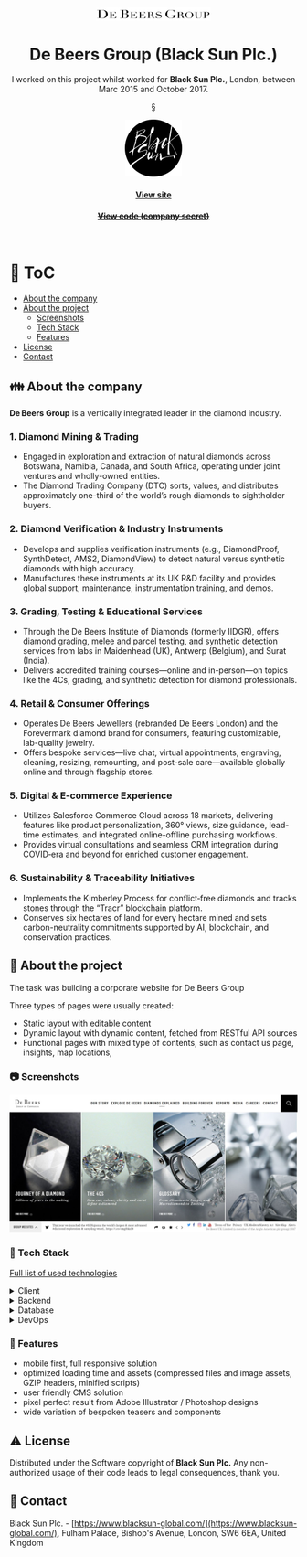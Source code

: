 <div align="center"> 
  <img src="assets/debeers-logo-black.png" alt="Logo of De Beers Group" width="200" />
</div>

<div align="center">
  
  <h1>De Beers Group (Black Sun Plc.)</h1>

  <p>
    I worked on this project whilst worked for <strong>Black Sun Plc.</strong>, London, between Marc 2015 and October 2017.
  </p>§
  <p>
    <img src="assets/blacksun.png" alt="Logo of Black Sun Plc." width="100" height="auto" />
  </p>
   
  <h4>
    <a href="https://www.debeersgroup.com/"  target="_blank">View site</a>
  </h4>
  <h4>
    <a href="#" title="Sorry, it's company secret"  target="_blank"><s>View code (company secret)</s></a>
  </h4>
</div>

<br />

<!-- Table of Contents -->

# :notebook_with_decorative_cover: ToC

- [About the company](#family-about-the-company)
- [About the project](#star2-about-the-project)
  - [Screenshots](#camera-screenshots)
  - [Tech Stack](#space_invader-tech-stack)
  - [Features](#dart-features)
- [License](#warning-license)
- [Contact](#handshake-contact)

<!-- About the company -->

## :family: About the company

<p><strong>De Beers Group</strong> is a vertically integrated leader in the diamond industry.</p>

<section>
  <h3>1. Diamond Mining & Trading</h3>
  <ul>
    <li>Engaged in exploration and extraction of natural diamonds across Botswana, Namibia, Canada, and South Africa, operating under joint ventures and wholly-owned entities.</li>
    <li>The Diamond Trading Company (DTC) sorts, values, and distributes approximately one-third of the world’s rough diamonds to sightholder buyers.</li>
  </ul>

  <h3>2. Diamond Verification & Industry Instruments</h3>
  <ul>
    <li>Develops and supplies verification instruments (e.g., DiamondProof, SynthDetect, AMS2, DiamondView) to detect natural versus synthetic diamonds with high accuracy.</li>
    <li>Manufactures these instruments at its UK R&D facility and provides global support, maintenance, instrumentation training, and demos.</li>
  </ul>

  <h3>3. Grading, Testing & Educational Services</h3>
  <ul>
    <li>Through the De Beers Institute of Diamonds (formerly IIDGR), offers diamond grading, melee and parcel testing, and synthetic detection services from labs in Maidenhead (UK), Antwerp (Belgium), and Surat (India).</li>
    <li>Delivers accredited training courses—online and in-person—on topics like the 4Cs, grading, and synthetic detection for diamond professionals.</li>
  </ul>

  <h3>4. Retail & Consumer Offerings</h3>
  <ul>
    <li>Operates De Beers Jewellers (rebranded De Beers London) and the Forevermark diamond brand for consumers, featuring customizable, lab-quality jewelry.</li>
    <li>Offers bespoke services—live chat, virtual appointments, engraving, cleaning, resizing, remounting, and post-sale care—available globally online and through flagship stores.</li>
  </ul>

  <h3>5. Digital & E‑commerce Experience</h3>
  <ul>
    <li>Utilizes Salesforce Commerce Cloud across 18 markets, delivering features like product personalization, 360° views, size guidance, lead-time estimates, and integrated online-offline purchasing workflows.</li>
    <li>Provides virtual consultations and seamless CRM integration during COVID‑era and beyond for enriched customer engagement.</li>
  </ul>

  <h3>6. Sustainability & Traceability Initiatives</h3>
  <ul>
    <li>Implements the Kimberley Process for conflict‑free diamonds and tracks stones through the “Tracr” blockchain platform.</li>
    <li>Conserves six hectares of land for every hectare mined and sets carbon-neutrality commitments supported by AI, blockchain, and conservation practices.</li>
  </ul>
</section>

<!-- About the project -->

## :star2: About the project

<p>The task was building a corporate website for De Beers Group</p>

<p>Three types of pages were usually created:</p>
<ul>
  <li>Static layout with editable content</li>
  <li>Dynamic layout with dynamic content, fetched from RESTful API sources</li>
  <li>Functional pages with mixed type of contents, such as contact us page, insights, map locations, </li>
</ul>

<!-- Screenshots -->

### :camera: Screenshots

<div align="center"> 
  <img src="assets/debeersgroup.jpg" alt="screenshot" />
</div>

<!-- TechStack -->

### :space_invader: Tech Stack

<p><a href="https://builtwith.com/?https%3a%2f%2fwww.debeersgroup.com%2f">Full list of used technologies</a></p>

<details>
  <summary>Client</summary>
  <ul>
    <li><a href="https://www.w3schools.com/html/html5_semantic_elements.asp" target="_blank">Semantic HTML5</a></li>
    <li><a href="https://www.w3schools.com/css/"  target="_blank">CSS3</a></li>
    <li><a href="https://business.adobe.com/products/experience-manager/adobe-experience-manager.html"  target="_blank">AEM</a></li>
    <li><a href="https://developer.mozilla.org/en-US/docs/Web/JavaScript"  target="_blank">JavaScript</a></li>
    <li><a href="https://jquery.com/"  target="_blank">JQuery</a></li>
    <li><a href="https://gsap.com/">Greensock</a></li>
    <li><a href="https://www.ibm.com/think/topics/rest-apis"  target="_blank">RestAPI</a></li>
    <li><a href="https://www.json.org/">JSON</a></li>
    <li><a href="https://developer.mozilla.org/en-US/docs/Web/XML/Guides/XML_introduction"  target="_blank">XML</a></li>
  </ul>
</details>

<details>
  <summary>Backend</summary>
  <ul>
    <li><a href="#"  target="_blank">Java</a></li>
    <li><a href="https://jade.tilab.com/">Jade</a></li>
    <li><a href="https://docs.oracle.com/cd/E13218_01/wlp/docs70/jsp/templats.htm"  target="_blank">JSP templates</a></li>
  </ul>
</details>

<details>
<summary>Database</summary>
  <ul>
    <li><a href="https://www.mysql.com/">MySQL</a></li>
  </ul>
</details>

<details>
<summary>DevOps</summary>
  <ul>
    <li><a href="https://tortoisesvn.net/">Tortuise SVN</a></li>
    <li><a href="https://www.eclipse.org/topics/ide/">Eclipse</a></li>
    <li><a href="https://www.jslint.com/">JS Lint</a></li>
    <li><a href="https://www.atlassian.com/software/jira">JIRA</a></li>
    <li><a href="https://www.browserstack.com/">BrowserStack</a></li>
    <li><a href="https://github.com/">GitHub</a></li>
    <li><a href="https://en.wikipedia.org/wiki/Agile_software_development">Agile software development</a></li>
  </ul>
</details>

<!-- Features -->

### :dart: Features

- mobile first, full responsive solution
- optimized loading time and assets (compressed files and image assets, GZIP headers, minified scripts)
- user friendly CMS solution
- pixel perfect result from Adobe Illustrator / Photoshop designs
- wide variation of bespoken teasers and components

<!-- License -->

## :warning: License

Distributed under the Software copyright of <strong>Black Sun Plc.</strong> Any non-authorized usage of their code leads to legal consequences, thank you.

<!-- Contact -->

## :handshake: Contact

Black Sun Plc. - [https://www.blacksun-global.com/](https://www.blacksun-global.com/), Fulham Palace, Bishop's Avenue, London, SW6 6EA, United Kingdom
